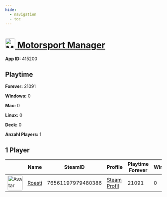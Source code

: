 ```yaml
---
hide:
  - navigation
  - toc
---
```

#  <a href="https://steamdb.info/app/415200"><img src="https://media.steampowered.com/steamcommunity/public/images/apps/415200/2b25f5560e3fb717c4d70e2089a56a0a9dd2df3f.jpg" alt="Motorsport Manager" style="width:32px;height:32px;border-radius:4px;" /> Motorsport Manager</a>

**App ID:** 415200

## Playtime

**Forever:** 21091

**Windows:** 0

**Mac:** 0

**Linux:** 0

**Deck:** 0

**Anzahl Players:** 1
## 1 Player

<table id="charts-table" class="display" style="width:100%">
            <thead>
                <tr>
                    <th></th>
                    <th>Name</th>
                    <th>SteamID</th>
                    <th>Profile</th>
                    <th>Playtime Forever</th>
                    <th>Windows</th>
                    <th>Mac</th>
                    <th>Linux</th>
                    <th>Deck</th>
                    <th>Last Played</th>
                    <th>Playtime 2 Weeks</th>
                </tr>
            </thead>
            <tbody>
        <tr>
<td><a href="https://steamcommunity.com/profiles/76561197979480386/" target="_blank"><img src="https://avatars.steamstatic.com/d11c33497819af95e1c7f16ea77362f87b76117d_full.jpg" alt="Avatar" style="width:48px;height:48px;border-radius:4px;"></a></td><td><a href="/player/76561197979480386">Roesti</a></td><td>76561197979480386</td><td><a href="https://steamcommunity.com/profiles/76561197979480386/" target="_blank">Steam Profil</a></td><td>21091</td><td>0</td><td>0</td><td>0</td><td>0</td><td>0</td><td>125</td></tr>
</tbody>
</table>
